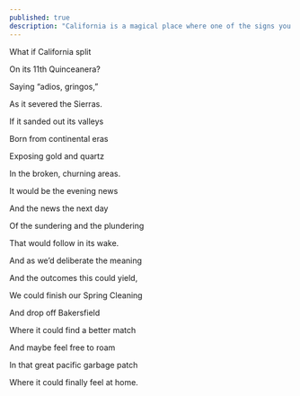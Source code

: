 ```yaml
---
published: true
description: "California is a magical place where one of the signs you're part of the in-crowd is an overt hostility to the poor people of Bakersfield that have done nothing to earn the ever present contempt of the rest of the population."
---
```


What if California split

On its 11th Quinceanera?

Saying “adios, gringos,”

As it severed the Sierras.

  

If it sanded out its valleys 

Born from continental eras 

Exposing gold and quartz

In the broken, churning areas.

It would be the evening news

And the news the next day

Of the sundering and the plundering 

That would follow in its wake. 

  

And as we’d deliberate the meaning

And the outcomes this could yield,

We could finish our Spring Cleaning

And drop off Bakersfield

Where it could find a better match

And maybe feel free to roam 

In that great pacific garbage patch

Where it could finally feel at home.